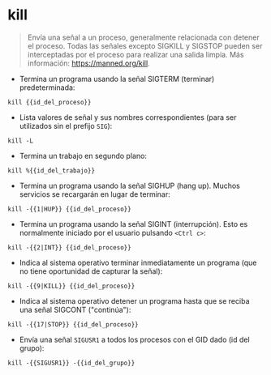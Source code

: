 # kill

> Envía una señal a un proceso, generalmente relacionada con detener el proceso.
> Todas las señales excepto SIGKILL y SIGSTOP pueden ser interceptadas por el proceso para realizar una salida limpia.
> Más información: <https://manned.org/kill>.

- Termina un programa usando la señal SIGTERM (terminar) predeterminada:

`kill {{id_del_proceso}}`

- Lista valores de señal y sus nombres correspondientes (para ser utilizados sin el prefijo `SIG`):

`kill -L`

- Termina un trabajo en segundo plano:

`kill %{{id_del_trabajo}}`

- Termina un programa usando la señal SIGHUP (hang up). Muchos servicios se recargarán en lugar de terminar:

`kill -{{1|HUP}} {{id_del_proceso}}`

- Termina un programa usando la señal SIGINT (interrupción). Esto es normalmente iniciado por el usuario pulsando `<Ctrl c>`:

`kill -{{2|INT}} {{id_del_proceso}}`

- Indica al sistema operativo terminar inmediatamente un programa (que no tiene oportunidad de capturar la señal):

`kill -{{9|KILL}} {{id_del_proceso}}`

- Indica al sistema operativo detener un programa hasta que se reciba una señal SIGCONT ("continúa"):

`kill -{{17|STOP}} {{id_del_proceso}}`

- Envía una señal `SIGUSR1` a todos los procesos con el GID dado (id del grupo):

`kill -{{SIGUSR1}} -{{id_del_grupo}}`

